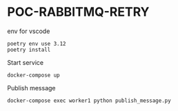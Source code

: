 # POC-RABBITMQ-RETRY

env for vscode
```
poetry env use 3.12
poetry install
```

Start service

```
docker-compose up
```

Publish message

```
docker-compose exec worker1 python publish_message.py
```
